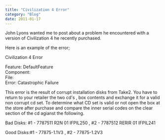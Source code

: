 ```yaml
---
title: "Civilization 4 Error"
category: "Blog"
date: 2011-01-17
---
```



John Lyons wanted me to post about a problem he encountered with a version of Civilization 4 he recently purchased.

Here is an example of the error; 

<div class="code">Civilization 4 Error   

 Feature: DefaultFeature   
 Component:   
 File:   
 Error: Catastrophic Failure</div>
This error is the result of corrupt installation disks from Take2\. You have to return to your retailer the two cd's , box contents and exchange it for a valid non corrupt cd set. To determine what CD set is valid or not open the box at the store after purchase and compare the inner serial codes on the clear section of the cd agianst the following. 

Bad Disks: #1 - 7787511 R2N 01 IFPIL250 , #2 - 7787512 RERIR 01 IFPIL241 

Good Disks:#1 - 77875-1.1V3 , #2 - 77875-1.2V3